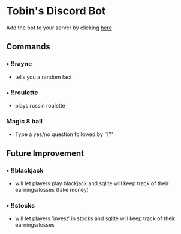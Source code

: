 # Tobin's Discord Bot
Add the bot to your server by clicking [here]()
## Commands
### • !!rayne
- tells you a random fact
### • !!roulette
- plays russin roulette
### Magic 8 ball
- Type a yes/no question followed by '??'

## Future Improvement
### • !!blackjack
- will let players play blackjack and sqlite will keep track of their earnings/losses (fake money)
### • !!stocks
- will let players 'invest' in stocks and sqlite will keep track of their earnings/losses
